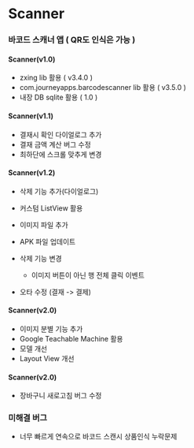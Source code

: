 # Scanner

### 바코드 스캐너 앱 ( QR도 인식은 가능 )

#### Scanner(v1.0)
- zxing lib 활용 ( v3.4.0 )
- com.journeyapps.barcodescanner lib 활용 ( v3.5.0 )
- 내장 DB sqlite 활용 ( 1.0 )

#### Scanner(v1.1)
- 결재시 확인 다이얼로그 추가
- 결재 금액 계산 버그 수정
- 최하단에 스크롤 맞추게 변경

#### Scanner(v1.2)
- 삭제 기능 추가(다이얼로그)
- 커스텀 ListView 활용
- 이미지 파일 추가
- APK 파일 업데이트

- 삭제 기능 변경
  - 이미지 버튼이 아닌 행 전체 클릭 이벤트
- 오타 수정 (결재 -> 결제)

#### Scanner(v2.0)
- 이미지 분별 기능 추가
- Google Teachable Machine 활용
- 모델 개선
- Layout View 개선

#### Scanner(v2.0)
- 장바구니 새로고침 버그 수정

### 미해결 버그
- 너무 빠르게 연속으로 바코드 스캔시 상품인식 누락문제
